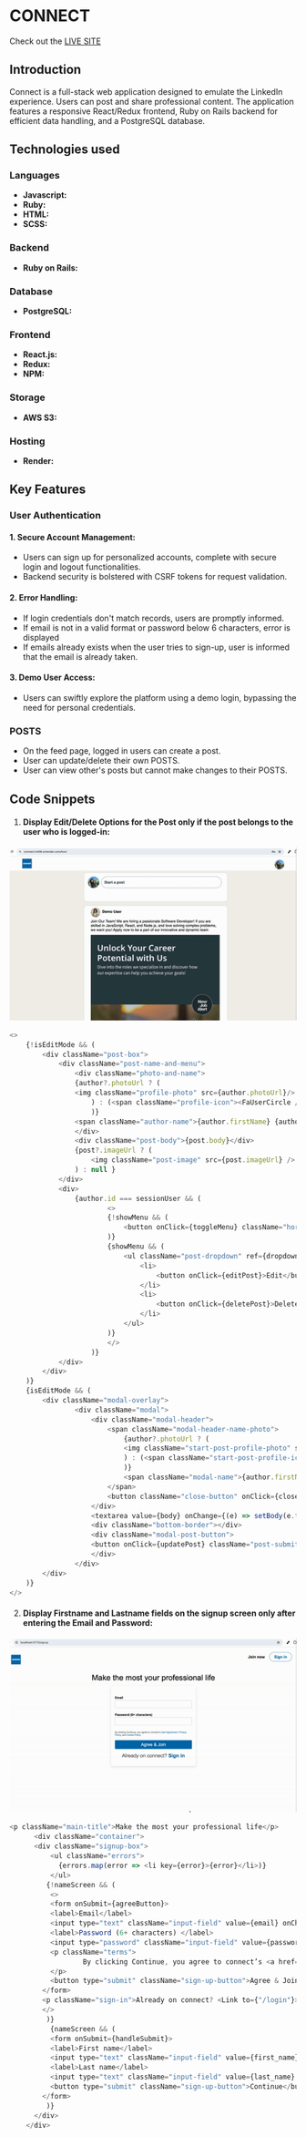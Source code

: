 # CONNECT

Check out the <a href="https://connect-k408.onrender.com/" target="_blank">LIVE SITE</a>


## Introduction

Connect is a full-stack web application designed to emulate the LinkedIn experience. Users can post and share professional content. The application features a responsive React/Redux frontend, Ruby on Rails backend for efficient data handling, and a PostgreSQL database.

## Technologies used

### Languages
- **Javascript:** 
- **Ruby:** 
- **HTML:** 
- **SCSS:** 

### Backend
- **Ruby on Rails:** 

### Database
- **PostgreSQL:**

### Frontend
- **React.js:** 
- **Redux:**
- **NPM:** 

### Storage
- **AWS S3:** 

### Hosting
- **Render:**

## Key Features

### User Authentication

#### 1. Secure Account Management:
- Users can sign up for personalized accounts, complete with secure login and logout functionalities.
- Backend security is bolstered with CSRF tokens for request validation.

#### 2.  Error Handling:
- If login credentials don't match records, users are promptly informed.
- If email is not in a valid format or password below 6 characters, error is displayed
- If emails already exists when the user tries to sign-up, user is informed that the email is already taken.

#### 3. Demo User Access:
- Users can swiftly explore the platform using a demo login, bypassing the need for personal credentials.


### POSTS
- On the feed page, logged in users can create a post.
- User can update/delete their own POSTS.
- User can view other's posts but cannot make changes to their POSTS.


## Code Snippets

1. #### Display Edit/Delete Options for the Post only if the post belongs to the user who is logged-in:

![gif of posts](app/assests/images/posts.gif)

```js
<>
    {!isEditMode && (
        <div className="post-box"> 
            <div className="post-name-and-menu">
                <div className="photo-and-name">
                {author?.photoUrl ? (
                <img className="profile-photo" src={author.photoUrl}/>
                    ) : (<span className="profile-icon"><FaUserCircle /></span>
                    )}
                <span className="author-name">{author.firstName} {author.lastName}</span>
                </div>
                <div className="post-body">{post.body}</div>
                {post?.imageUrl ? (
                    <img className="post-image" src={post.imageUrl} />
                ) : null }   
            </div>
            <div>
                {author.id === sessionUser && (
                        <>
                        {!showMenu && (
                            <button onClick={toggleMenu} className="horizontal-menu"><FiMoreHorizontal /></button>
                        )}
                        {showMenu && (
                            <ul className="post-dropdown" ref={dropdownRef}>
                                <li>
                                    <button onClick={editPost}>Edit</button>
                                </li>
                                <li>
                                    <button onClick={deletePost}>Delete</button>
                                </li>
                            </ul>
                        )}
                        </>
                    )}
            </div>
        </div>
    )}
    {isEditMode && (
        <div className="modal-overlay">
                <div className="modal">
                    <div className="modal-header">
                        <span className="modal-header-name-photo">
                            {author?.photoUrl ? (
                            <img className="start-post-profile-photo" src={author.photoUrl}/>
                            ) : (<span className="start-post-profile-icon"><FaUserCircle /></span>
                            )}
                            <span className="modal-name">{author.firstName} {author.lastName.charAt(0)}</span>
                        </span>
                        <button className="close-button" onClick={closeModal}>X</button>
                    </div>
                    <textarea value={body} onChange={(e) => setBody(e.target.value)}></textarea>
                    <div className="bottom-border"></div>
                    <div className="modal-post-button">
                    <button onClick={updatePost} className="post-submit-button">Save</button>
                    </div>  
                </div>
        </div>
    )}
</>
```

2. #### Display Firstname and Lastname fields on the signup screen only after entering the Email and Password:

![gif of sign-up page](app/assests/images/sign-up.gif)

```js
<p className="main-title">Make the most your professional life</p>
      <div className="container">
      <div className="signup-box">
          <ul className="errors">
            {errors.map(error => <li key={error}>{error}</li>)}
          </ul>
         {!nameScreen && ( 
          <>
          <form onSubmit={agreeButton}>
          <label>Email</label>
          <input type="text" className="input-field" value={email} onChange={(e) => setEmail(e.target.value)} required/>
          <label>Password (6+ characters) </label>
          <input type="password" className="input-field" value={password} onChange={(e) => setPassword(e.target.value)} required/>
          <p className="terms">
                  By clicking Continue, you agree to connect’s <a href="#">User Agreement</a>, <a href="#">Privacy Policy</a>, and <a href="#">Cookie Policy</a>.
          </p>
          <button type="submit" className="sign-up-button">Agree & Join</button>
        </form>
        <p className="sign-in">Already on connect? <Link to={"/login"}>Sign in</Link></p>
        </>
         )} 
          {nameScreen && ( 
          <form onSubmit={handleSubmit}>
          <label>First name</label>
          <input type="text" className="input-field" value={first_name} onChange={(e) => setFirstname(e.target.value)} required/>
          <label>Last name</label>
          <input type="text" className="input-field" value={last_name} onChange={(e) => setLastname(e.target.value)} required/>
          <button type="submit" className="sign-up-button">Continue</button>
        </form>
         )} 
      </div>
    </div> 
```
